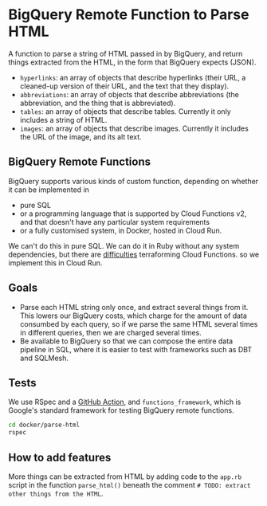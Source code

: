 # BigQuery Remote Function to Parse HTML

A function to parse a string of HTML passed in by BigQuery, and return things
extracted from the HTML, in the form that BigQuery expects (JSON).

* `hyperlinks`: an array of objects that describe hyperlinks (their URL, a
  cleaned-up version of their URL, and the text that they display).
* `abbreviations`: an array of objects that describe abbreviations (the
  abbreviation, and the thing that is abbreviated).
* `tables`: an array of objects that describe tables. Currently it only
  includes a string of HTML.
* `images`: an array of objects that describe images. Currently it includes the
  URL of the image, and its alt text.

## BigQuery Remote Functions

BigQuery supports various kinds of custom function, depending on whether it can
be implemented in

* pure SQL
* or a programming language that is supported by Cloud Functions v2, and that
  doesn't have any particular system requirements
* or a fully customised system, in Docker, hosted in Cloud Run.

We can't do this in pure SQL. We can do it in Ruby without any system
dependencies, but there are
[difficulties](https://github.com/alphagov/govuk-knowledge-graph-gcp/issues/749)
terraforming Cloud Functions. so we implement this in Cloud Run.

## Goals

* Parse each HTML string only once, and extract several things from it. This
  lowers our BigQuery costs, which charge for the amount of data consumbed by
  each query, so if we parse the same HTML several times in different queries,
  then we are charged several times.
* Be available to BigQuery so that we can compose the entire data pipeline in
  SQL, where it is easier to test with frameworks such as DBT and SQLMesh.

## Tests

We use RSpec and a [GitHub
Action](https://github.com/alphagov/govuk-knowledge-graph-gcp/actions/workflows/ruby-lint-and-test.yml),
and `functions_framework`, which is Google's standard framework for testing
BigQuery remote functions.

```sh
cd docker/parse-html
rspec
```

## How to add features

More things can be extracted from HTML by adding code to the `app.rb` script in
the function `parse_html()` beneath the comment `# TODO: extract other things
from the HTML`.
